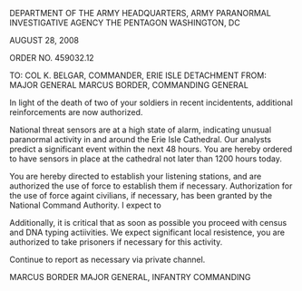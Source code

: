 ﻿DEPARTMENT OF THE ARMY
HEADQUARTERS, ARMY PARANORMAL INVESTIGATIVE AGENCY
THE PENTAGON
WASHINGTON, DC


AUGUST 28, 2008


ORDER NO. 459032.12


TO: COL K. BELGAR, COMMANDER, ERIE ISLE DETACHMENT
FROM: MAJOR GENERAL MARCUS BORDER, COMMANDING GENERAL


In light of the death of two of your soldiers in recent incidentents, additional reinforcements are now authorized.


National threat sensors are at a high state of alarm, indicating unusual paranormal activity in and around the Erie Isle Cathedral.  Our analysts predict a significant event within the next 48 hours.  You are hereby ordered to have sensors in place at the cathedral not later than 1200 hours today.


You are hereby directed to establish your listening stations, and are authorized the use of force to establish them if necessary.  Authorization for the use of force againt civilians, if necessary, has been granted by the National Command Authority. I expect to 


Additionally, it is critical that as soon as possible you proceed with census and DNA typing actiivities. We expect significant local resistence, you are authorized to take prisoners if necessary for this activity.


Continue to report as necessary via private channel.


MARCUS BORDER
MAJOR GENERAL, INFANTRY
COMMANDING